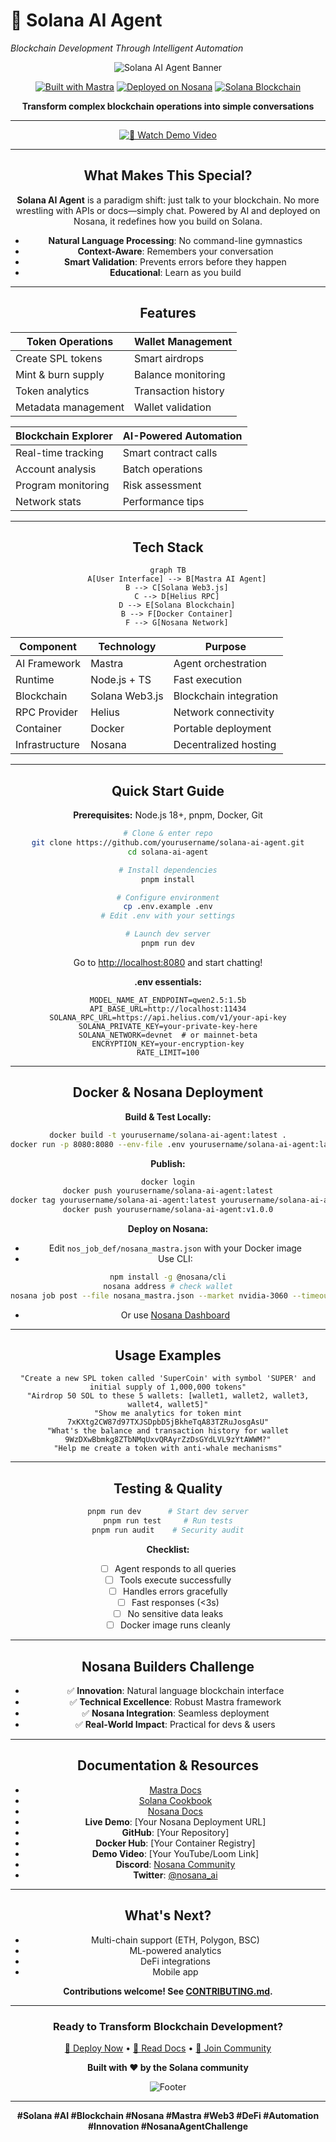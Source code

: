 # 🌟 Solana AI Agent
*Blockchain Development Through Intelligent Automation*

<div align="center">

![Solana AI Agent Banner](https://img.shields.io/badge/🚀_Solana_AI_Agent-Revolutionary_Blockchain_Automation-6366f1?style=for-the-badge&labelColor=1e1b4b)

[![Built with Mastra](https://img.shields.io/badge/Built_with-Mastra-00d4ff?style=for-the-badge&logo=typescript&logoColor=white)](https://mastra.ai)
[![Deployed on Nosana](https://img.shields.io/badge/Deployed_on-Nosana-00ff88?style=for-the-badge&logo=docker&logoColor=white)](https://nosana.io)
[![Solana Blockchain](https://img.shields.io/badge/Blockchain-Solana-9945ff?style=for-the-badge&logo=solana&logoColor=white)](https://solana.com)

**Transform complex blockchain operations into simple conversations**

---

[![🎥 Watch Demo Video](https://img.shields.io/badge/🎥%20Watch%20Demo%20Video-Click%20Here-orange?style=for-the-badge)](https://x.com/ajeyakumara07/status/1942319063415546197)

---

## What Makes This Special?

**Solana AI Agent** is a paradigm shift: just talk to your blockchain. No more wrestling with APIs or docs—simply chat. Powered by AI and deployed on Nosana, it redefines how you build on Solana.

- **Natural Language Processing**: No command-line gymnastics
- **Context-Aware**: Remembers your conversation
- **Smart Validation**: Prevents errors before they happen
- **Educational**: Learn as you build

---

## Features

| Token Operations         | Wallet Management         |
|-------------------------|--------------------------|
| Create SPL tokens       | Smart airdrops           |
| Mint & burn supply      | Balance monitoring       |
| Token analytics         | Transaction history      |
| Metadata management     | Wallet validation        |

| Blockchain Explorer     | AI-Powered Automation    |
|------------------------|--------------------------|
| Real-time tracking      | Smart contract calls     |
| Account analysis        | Batch operations         |
| Program monitoring      | Risk assessment          |
| Network stats           | Performance tips         |

---

## Tech Stack

```mermaid
graph TB
    A[User Interface] --> B[Mastra AI Agent]
    B --> C[Solana Web3.js]
    C --> D[Helius RPC]
    D --> E[Solana Blockchain]
    B --> F[Docker Container]
    F --> G[Nosana Network]
```

| Component      | Technology         | Purpose                        |
|---------------|--------------------|--------------------------------|
| AI Framework  | Mastra             | Agent orchestration            |
| Runtime       | Node.js + TS       | Fast execution                 |
| Blockchain    | Solana Web3.js     | Blockchain integration         |
| RPC Provider  | Helius             | Network connectivity           |
| Container     | Docker             | Portable deployment            |
| Infrastructure| Nosana             | Decentralized hosting          |

---

## Quick Start Guide

**Prerequisites:** Node.js 18+, pnpm, Docker, Git

```bash
# Clone & enter repo
git clone https://github.com/yourusername/solana-ai-agent.git
cd solana-ai-agent

# Install dependencies
pnpm install

# Configure environment
cp .env.example .env
# Edit .env with your settings

# Launch dev server
pnpm run dev
```

Go to [http://localhost:8080](http://localhost:8080) and start chatting!

**.env essentials:**
```env
MODEL_NAME_AT_ENDPOINT=qwen2.5:1.5b
API_BASE_URL=http://localhost:11434
SOLANA_RPC_URL=https://api.helius.com/v1/your-api-key
SOLANA_PRIVATE_KEY=your-private-key-here
SOLANA_NETWORK=devnet  # or mainnet-beta
ENCRYPTION_KEY=your-encryption-key
RATE_LIMIT=100
```

---

## Docker & Nosana Deployment

**Build & Test Locally:**
```bash
docker build -t yourusername/solana-ai-agent:latest .
docker run -p 8080:8080 --env-file .env yourusername/solana-ai-agent:latest
```

**Publish:**
```bash
docker login
docker push yourusername/solana-ai-agent:latest
docker tag yourusername/solana-ai-agent:latest yourusername/solana-ai-agent:v1.0.0
docker push yourusername/solana-ai-agent:v1.0.0
```

**Deploy on Nosana:**
- Edit `nos_job_def/nosana_mastra.json` with your Docker image
- Use CLI:
```bash
npm install -g @nosana/cli
nosana address # check wallet
nosana job post --file nosana_mastra.json --market nvidia-3060 --timeout 30
```
- Or use [Nosana Dashboard](https://dashboard.nosana.com/deploy)

---

## Usage Examples

```plaintext
"Create a new SPL token called 'SuperCoin' with symbol 'SUPER' and initial supply of 1,000,000 tokens"
"Airdrop 50 SOL to these 5 wallets: [wallet1, wallet2, wallet3, wallet4, wallet5]"
"Show me analytics for token mint 7xKXtg2CW87d97TXJSDpbD5jBkheTqA83TZRuJosgAsU"
"What's the balance and transaction history for wallet 9WzDXwBbmkg8ZTbNMqUxvQRAyrZzDsGYdLVL9zYtAWWM?"
"Help me create a token with anti-whale mechanisms"
```

---

## Testing & Quality

```bash
pnpm run dev      # Start dev server
pnpm run test     # Run tests
pnpm run audit    # Security audit
```

**Checklist:**
- [ ] Agent responds to all queries
- [ ] Tools execute successfully
- [ ] Handles errors gracefully
- [ ] Fast responses (<3s)
- [ ] No sensitive data leaks
- [ ] Docker image runs cleanly

---

## Nosana Builders Challenge

- ✅ **Innovation**: Natural language blockchain interface
- ✅ **Technical Excellence**: Robust Mastra framework
- ✅ **Nosana Integration**: Seamless deployment
- ✅ **Real-World Impact**: Practical for devs & users

---

## Documentation & Resources

- [Mastra Docs](https://mastra.ai/docs)
- [Solana Cookbook](https://solanacookbook.com)
- [Nosana Docs](https://docs.nosana.io)
- **Live Demo**: [Your Nosana Deployment URL]
- **GitHub**: [Your Repository]
- **Docker Hub**: [Your Container Registry]
- **Demo Video**: [Your YouTube/Loom Link]
- **Discord**: [Nosana Community](https://nosana.com/discord)
- **Twitter**: [@nosana_ai](https://x.com/nosana_ai)

---

## What's Next?
- Multi-chain support (ETH, Polygon, BSC)
- ML-powered analytics
- DeFi integrations
- Mobile app

**Contributions welcome! See [CONTRIBUTING.md](CONTRIBUTING.md).**

---

<div align="center">

### Ready to Transform Blockchain Development?

[🚀 Deploy Now](https://dashboard.nosana.com/deploy) • [📖 Read Docs](https://docs.nosana.io) • [💬 Join Community](https://nosana.com/discord)

**Built with ❤️ by the Solana community**

![Footer](https://img.shields.io/badge/🌟_Star_if_you_like_it!-yellow?style=for-the-badge)

</div>

---

**#Solana #AI #Blockchain #Nosana #Mastra #Web3 #DeFi #Automation #Innovation #NosanaAgentChallenge**
